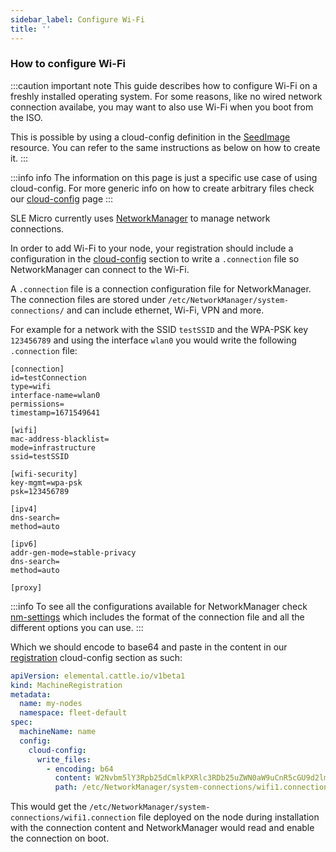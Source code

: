 ```yaml
---
sidebar_label: Configure Wi-Fi
title: ''
---
```


<head>
  <link rel="canonical" href="https://elemental.docs.rancher.com/wifi"/>
</head>


### How to configure Wi-Fi

:::caution important note
This guide describes how to configure Wi-Fi on a freshly installed operating system.
For some reasons, like no wired network connection availabe, you may want to also use Wi-Fi when you boot from the ISO.

This is possible by using a cloud-config definition in the [SeedImage](https://elemental.docs.rancher.com/seedimage-reference/) resource.
You can refer to the same instructions as below on how to create it.
:::

:::info info
The information on this page is just a specific use case of using cloud-config. For more generic info on how to create arbitrary files check our [cloud-config](cloud-config-reference.md) page
:::

SLE Micro currently uses [NetworkManager](https://networkmanager.dev/) to manage network connections.

In order to add Wi-Fi to your node, your registration should include a configuration in the [cloud-config](cloud-config-reference.md) section to write a
`.connection` file so NetworkManager can connect to the Wi-Fi.

A `.connection` file is a connection configuration file for NetworkManager.
The connection files are stored under `/etc/NetworkManager/system-connections/` and can include ethernet, Wi-Fi, VPN and more.

For example for a network with the SSID `testSSID` and the WPA-PSK key `123456789` and using the interface `wlan0` you would write the following `.connection` file:

```
[connection]
id=testConnection
type=wifi
interface-name=wlan0
permissions=
timestamp=1671549641

[wifi]
mac-address-blacklist=
mode=infrastructure
ssid=testSSID

[wifi-security]
key-mgmt=wpa-psk
psk=123456789

[ipv4]
dns-search=
method=auto

[ipv6]
addr-gen-mode=stable-privacy
dns-search=
method=auto

[proxy]
```

:::info
To see all the configurations available for NetworkManager check [nm-settings](https://networkmanager.dev/docs/api/latest/nm-settings-nmcli.html)
which includes the format of the connection file and all the different options you can use.
:::

Which we should encode to base64 and paste in the content in our [registration](machineregistration-reference.md) cloud-config section as such:

```yaml title="wifi cloud config" showLineNumbers
apiVersion: elemental.cattle.io/v1beta1
kind: MachineRegistration
metadata:
  name: my-nodes
  namespace: fleet-default
spec:
  machineName: name
  config:
    cloud-config:
      write_files:
        - encoding: b64
          content: W2Nvbm5lY3Rpb25dCmlkPXRlc3RDb25uZWN0aW9uCnR5cGU9d2lmaQppbnRlcmZhY2UtbmFtZT13bGFuMApwZXJtaXNzaW9ucz0KdGltZXN0YW1wPTE2NzE1NDk2NDEKClt3aWZpXQptYWMtYWRkcmVzcy1ibGFja2xpc3Q9Cm1vZGU9aW5mcmFzdHJ1Y3R1cmUKc3NpZD10ZXN0Cgpbd2lmaS1zZWN1cml0eV0Ka2V5LW1nbXQ9bm9uZQp3ZXAta2V5LXR5cGU9MQp3ZXAta2V5MD0xMjM0NTY3ODkxCgpbaXB2NF0KZG5zLXNlYXJjaD0KbWV0aG9kPWF1dG8KCltpcHY2XQphZGRyLWdlbi1tb2RlPXN0YWJsZS1wcml2YWN5CmRucy1zZWFyY2g9Cm1ldGhvZD1hdXRvCgpbcHJveHldCg==
          path: /etc/NetworkManager/system-connections/wifi1.connection
```


This would get the `/etc/NetworkManager/system-connections/wifi1.connection` file deployed on the node during installation with the connection content and NetworkManager would 
read and enable the connection on boot.
